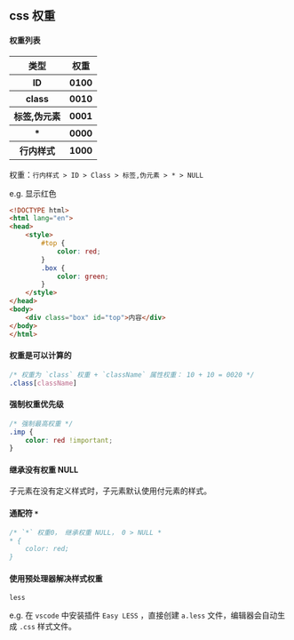## css 权重

#### 权重列表

<table>
    <thead>
        <tr>
            <th>类型</th>
            <th>权重</th>
        </tr>
    </thead>
    <tbody>
        <tr>
            <th>ID</th>
            <th>0100</th>
        </tr>
        <tr>
            <th>class</th>
            <th>0010</th>
        </tr>
        <tr>
            <th>标签,伪元素</th>
            <th>0001</th>
        </tr>
        <tr>
            <th>*</th>
            <th>0000</th>
        </tr>
        <tr>
            <th>行内样式</th>
            <th>1000</th>
        </tr>
    </tbody>
</table>

权重：`行内样式 > ID > Class > 标签,伪元素 > * > NULL`



e.g. 显示红色

```html
<!DOCTYPE html>
<html lang="en">
<head>
    <style>
        #top {
            color: red;
        }
        .box {
            color: green;
        }
    </style>
</head>
<body>
    <div class="box" id="top">内容</div>
</body>
</html>
```



#### 权重是可以计算的

```css 
/* 权重为 `class` 权重 + `className` 属性权重： 10 + 10 = 0020 */
.class[className] 
```



#### 强制权重优先级

```css
/* 强制最高权重 */
.imp {
    color: red !important;
}
```



#### 继承没有权重 NULL

子元素在没有定义样式时，子元素默认使用付元素的样式。



#### 通配符 `*`

```css
/* `*` 权重0， 继承权重 NULL， 0 > NULL *
* {
    color: red;
}
```



#### 使用预处理器解决样式权重

`less` 

e.g. 在 `vscode` 中安装插件 `Easy LESS` ，直接创建 `a.less` 文件，编辑器会自动生成 `.css` 样式文件。

